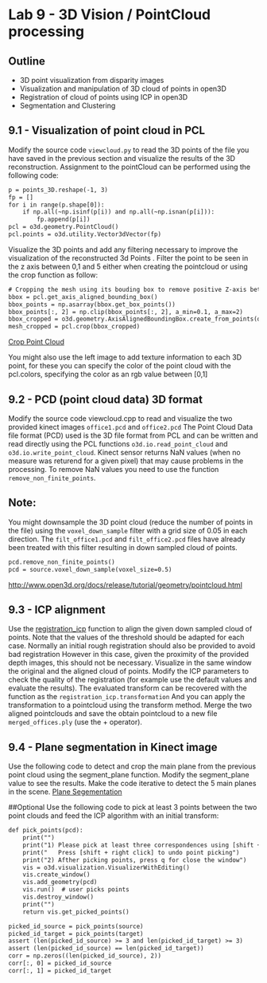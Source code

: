 # Lab 9 - 3D Vision / PointCloud processing

## Outline
* 3D point visualization from disparity images
* Visualization and manipulation of 3D cloud of points in open3D
* Registration of cloud of points using ICP in open3D
* Segmentation and Clustering

## 9.1 - Visualization of point cloud in PCL 
Modify the source code `viewcloud.py` to read the 3D points of the file you have saved in the previous section and visualize the results of the 3D reconstruction.
Assignment to the pointCloud can be performed using the following code:
```html
p = points_3D.reshape(-1, 3)
fp = []
for i in range(p.shape[0]):
    if np.all(~np.isinf(p[i)) and np.all(~np.isnan(p[i])):
        fp.append(p[i])
pcl = o3d.geometry.PointCloud()
pcl.points = o3d.utility.Vector3dVector(fp)
```
Visualize the 3D points and add any filtering necessary to improve the visualization of the reconstructed 3d Points . 
Filter the point to be seen in the z axis between 0,1 and 5 either when creating the pointcloud or using the crop function as follow:
```html
# Cropping the mesh using its bouding box to remove positive Z-axis between 0.1 and 5
bbox = pcl.get_axis_aligned_bounding_box()
bbox_points = np.asarray(bbox.get_box_points())
bbox_points[:, 2] = np.clip(bbox_points[:, 2], a_min=0.1, a_max=2)
bbox_cropped = o3d.geometry.AxisAlignedBoundingBox.create_from_points(o3d.utility.Vector3dVector(bbox_points))
mesh_cropped = pcl.crop(bbox_cropped)
```
[Crop Point Cloud](http://www.open3d.org/docs/release/tutorial/geometry/pointcloud.html#Crop-point-cloud)

You might also use the left image to add texture information to each 3D point, for these you can specify the color of the point cloud with the pcl.colors, specifying the color as an rgb value between [0,1]

##	9.2 - PCD (point cloud data) 3D format 
Modify the source code viewcloud.cpp to read and visualize the two provided kinect images `office1.pcd` and `office2.pcd` The Point Cloud Data file format (PCD) used is the 3D file format from PCL and can be written and read directly using the PCL functions `o3d.io.read_point_cloud` and `o3d.io.write_point_cloud`. 
Kinect sensor returns NaN values (when no measure was returend for a given pixel) that may cause problems in the processing. To remove NaN values you need to use the function `remove_non_finite_points`.

## Note:
You might downsample the 3D point cloud (reduce the number of points in the file) using the `voxel_down_sample` filter with a grid size of 0.05 in each direction. The `filt_office1.pcd` and `filt_office2.pcd` files have already been treated with this filter resulting in down sampled cloud of points. 
```html
pcd.remove_non_finite_points()
pcd = source.voxel_down_sample(voxel_size=0.5)
```
http://www.open3d.org/docs/release/tutorial/geometry/pointcloud.html 


## 9.3 - ICP alignment
Use the [registration_icp](http://www.open3d.org/docs/release/tutorial/pipelines/icp_registration.html) function to align the given down sampled cloud of points.
Note that the values of the threshold should be adapted for each case. Normally an initial rough registration should also be provided to avoid bad registration However in this case, given the proximity of the provided depth images, this should not be necessary.
Visualize in the same window the original and the aligned cloud of points. Modify the ICP parameters to check the quality of the registration (for example use the default values and evaluate the results).
The evaluated transform can be recovered with the function as the `registration_icp.transformation` And you can apply the transformation to a pointcloud using the transform method.
Merge the two aligned pointclouds and save the obtain pointcloud to a new file `merged_offices.ply` (use the + operator).

## 9.4 - Plane segmentation in Kinect image
Use the following code to detect and crop the main plane from the previous point cloud using the segment_plane function. Modify the segment_plane value to see the results.
Make the code iterative to detect the 5 main planes in the scene.
[Plane Segementation](http://www.open3d.org/docs/latest/tutorial/Basic/pointcloud.html#Plane-segmentation)

##Optional
Use the following code to pick at least 3 points between the two point clouds and feed the ICP algorithm with an initial transform: 
```html
def pick_points(pcd):
    print("")
    print("1) Please pick at least three correspondences using [shift + left click]")
    print("   Press [shift + right click] to undo point picking")
    print("2) Afther picking points, press q for close the window")
    vis = o3d.visualization.VisualizerWithEditing()
    vis.create_window()
    vis.add_geometry(pcd)
    vis.run()  # user picks points
    vis.destroy_window()
    print("")
    return vis.get_picked_points()

picked_id_source = pick_points(source)
picked_id_target = pick_points(target)
assert (len(picked_id_source) >= 3 and len(picked_id_target) >= 3)
assert (len(picked_id_source) == len(picked_id_target))
corr = np.zeros((len(picked_id_source), 2))
corr[:, 0] = picked_id_source
corr[:, 1] = picked_id_target
```
